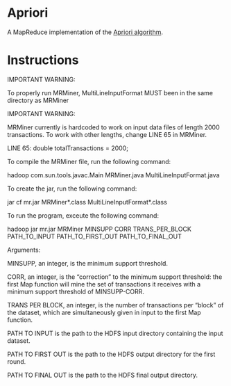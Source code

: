 # Apriori
A MapReduce implementation of the [Apriori algorithm](https://en.wikipedia.org/wiki/Apriori_algorithm). 
# Instructions
IMPORTANT WARNING:

To properly run MRMiner, MultiLineInputFormat MUST been in the same directory as MRMiner

IMPORTANT WARNING:

MRMiner currently is hardcoded to work on input data files of length 2000 transactions. To work with other lengths, change LINE 65 in MRMiner. 

LINE 65: double totalTransactions = 2000;



To compile the MRMiner file, run the following command:

hadoop com.sun.tools.javac.Main MRMiner.java MultiLineInputFormat.java

To create the jar, run the following command:

jar cf mr.jar MRMiner*.class MultiLineInputFormat*.class

To run the program, exceute the following command:

hadoop jar mr.jar MRMiner MINSUPP CORR TRANS_PER_BLOCK PATH_TO_INPUT PATH_TO_FIRST_OUT PATH_TO_FINAL_OUT


Arguments: 

MINSUPP, an integer, is the minimum support threshold.

CORR, an integer, is the “correction” to the minimum support threshold: the first Map function will mine the set of transactions it receives with a minimum support threshold of MINSUPP-CORR.

TRANS PER BLOCK, an integer, is the number of transactions per “block” of the dataset, which are simultaneously given in input to the first Map function.

PATH TO INPUT is the path to the HDFS input directory containing the input dataset.

PATH TO FIRST OUT is the path to the HDFS output directory for the first round.

PATH TO FINAL OUT is the path to the HDFS final output directory.
